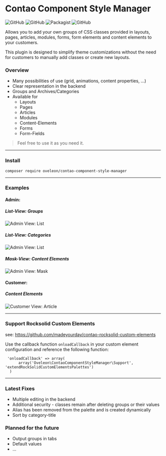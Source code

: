 # Contao Component Style Manager
![GitHub](https://img.shields.io/badge/stable-master-%23D6AF23?style=flat-square)
![GitHub](https://img.shields.io/badge/unstable-develop-F38041?style=flat-square)
![Packagist](https://img.shields.io/packagist/dt/oveleon/contao-component-style-manager?color=%230A7BBC&style=flat-square)
![GitHub](https://img.shields.io/github/license/oveleon/contao-component-style-manager?style=flat-square)

Allows you to add your own groups of CSS classes provided in layouts, pages, articles, modules, forms, form elements and content elements to your customers.

This plugin is designed to simplify theme customizations without the need for customers to manually add classes or create new layouts.

### Overview
- Many possibilities of use (grid, animations, content properties, ...)
- Clear representation in the backend
- Groups and Archives/Categories
- Available for
    - Layouts
    - Pages
    - Articles
    - Modules
    - Content-Elements
    - Forms
    - Form-Fields

> Feel free to use it as you need it.

---

### Install
```
composer require oveleon/contao-component-style-manager
```

---

### Examples
#### Admin:
##### List-View: Groups
![Admin View: List](https://www.oveleon.de/share/github-assets/contao-component-style-manager/list-view-120.png)
##### List-View: Categories
![Admin View: List](https://www.oveleon.de/share/github-assets/contao-component-style-manager/list-view-2-120.png)
##### Mask-View: Content Elements
![Admin View: Mask](https://www.oveleon.de/share/github-assets/contao-component-style-manager/content-elements-120.png)

#### Customer:
##### Content Elements
![Customer View: Article](https://www.oveleon.de/share/github-assets/contao-component-style-manager/customer-120.png)

---

### Support Rocksolid Custom Elements
see: https://github.com/madeyourday/contao-rocksolid-custom-elements

Use the callback function `onloadCallback` in your custom element configuration and reference the following function:
```
 'onloadCallback' => array(
      array('Oveleon\ContaoComponentStyleManager\Support', 'extendRockSolidCustomElementsPalettes')
  )
```

---

### Latest Fixes
- Multiple editing in the backend
- Additional security - classes remain after deleting groups or their values
- Alias has been removed from the palette and is created dynamically
- Sort by category-title

### Planned for the future
- Output groups in tabs
- Default values
- ...
